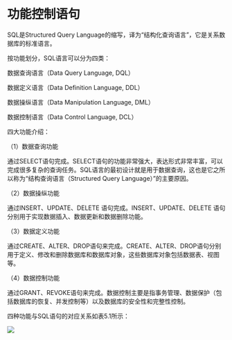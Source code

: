 # 功能控制语句

SQL是Structured Query Language的缩写，译为“结构化查询语言”，它是关系数据库的标准语言。

按功能划分，SQL语言可以分为四类：

数据查询语言（Data Query Language, DQL）

数据定义语言（Data Definition Language, DDL）

数据操纵语言（Data Manipulation Language, DML）

数据控制语言（Data Control Language, DCL）



四大功能介绍：

（1）数据查询功能

通过SELECT语句完成。SELECT语句的功能非常强大，表达形式非常丰富，可以完成很多复杂的查询任务。SQL语言的最初设计就是用于数据查询，这也是它之所以称为“结构查询语言（Structured Query Language）”的主要原因。

（2）数据操纵功能

通过INSERT、UPDATE、DELETE  语句完成。INSERT、UPDATE、DELETE  语句分别用于实现数据插入、数据更新和数据删除功能。

（3）数据定义功能

通过CREATE、ALTER、DROP语句来完成。CREATE、ALTER、DROP语句分别用于定义、修改和删除数据库和数据库对象，这些数据库对象包括数据表、视图等。

（4）数据控制功能

通过GRANT、REVOKE语句来完成。数据控制主要是指事务管理、数据保护（包括数据库的恢复、并发控制等）以及数据库的安全性和完整性控制。



四种功能与SQL语句的对应关系如表5.1所示：

![](https://img1.zlogs.net/20/20200117223510.png)